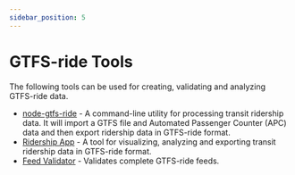 ```yaml
---
sidebar_position: 5
---
```


# GTFS-ride Tools

The following tools can be used for creating, validating and analyzing GTFS-ride data.

*	[node-gtfs-ride](https://github.com/ODOT-PTS/node-gtfs-ride) - A command-line utility for processing transit ridership data. It will import a GTFS file and Automated Passenger Counter (APC) data and then export ridership data in GTFS-ride format.
*	[Ridership App](https://github.com/ODOT-PTS/ridership-app) - A tool for visualizing, analyzing and exporting transit ridership data in GTFS-ride format.
*	[Feed Validator](https://github.com/ODOT-PTS/gtfs-ride-validator) - Validates complete GTFS-ride feeds.